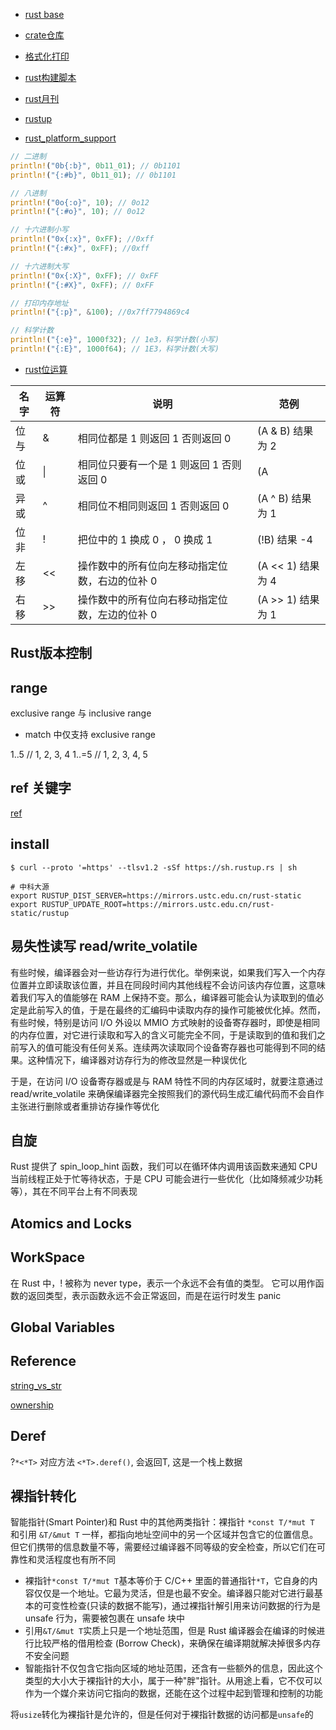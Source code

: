 
- [rust base](https://doc.rust-lang.org/book)

- [crate仓库](https://crates.io/)
- [格式化打印](https://blog.csdn.net/linysuccess/article/details/123971519)
- [rust构建脚本](https://course.rs/cargo/reference/build-script/intro.html)
- [rust月刊](https://rustmagazine.github.io/)


- [rustup](https://rust-lang.github.io/rustup/cross-compilation.html)
- [rust_platform_support](https://doc.rust-lang.org/nightly/rustc/platform-support.html)

```rust
// 二进制
println!("0b{:b}", 0b11_01); // 0b1101
println!("{:#b}", 0b11_01); // 0b1101

// 八进制
println!("0o{:o}", 10); // 0o12
println!("{:#o}", 10); // 0o12

// 十六进制小写
println!("0x{:x}", 0xFF); //0xff
println!("{:#x}", 0xFF); //0xff

// 十六进制大写
println!("0x{:X}", 0xFF); // 0xFF
println!("{:#X}", 0xFF); // 0xFF

// 打印内存地址
println!("{:p}", &100); //0x7ff7794869c4

// 科学计数
println!("{:e}", 1000f32); // 1e3，科学计数(小写)
println!("{:E}", 1000f64); // 1E3，科学计数(大写)
```

- [rust位运算](https://www.twle.cn/c/yufei/rust/rust-basic-bitwise-operators.html)

| 名字 | 运算符 | 说明                                           | 范例              |
| ---- | ------ | ---------------------------------------------- | ----------------- |
| 位与 | &      | 相同位都是 1 则返回 1 否则返回 0               | (A & B) 结果为 2  |
| 位或 | \|     | 相同位只要有一个是 1 则返回 1 否则返回 0       | (A                | B) 结果为 3 |
| 异或 | ^      | 相同位不相同则返回 1 否则返回 0                | (A ^ B) 结果为 1  |
| 位非 | !      | 把位中的 1 换成 0 ， 0 换成 1                  | (!B) 结果 -4      |
| 左移 | <<     | 操作数中的所有位向左移动指定位数，右边的位补 0 | (A << 1) 结果为 4 |
| 右移 | >>     | 操作数中的所有位向右移动指定位数，左边的位补 0 | (A >> 1) 结果为 1 |


## Rust版本控制

## range

exclusive range 与 inclusive range
- match 中仅支持 exclusive range

1..5 // 1, 2, 3, 4
1..=5 // 1, 2, 3, 4, 5

## ref 关键字

[ref](https://doc.rust-lang.org/std/keyword.ref.html)


## install

```shell
$ curl --proto '=https' --tlsv1.2 -sSf https://sh.rustup.rs | sh

# 中科大源
export RUSTUP_DIST_SERVER=https://mirrors.ustc.edu.cn/rust-static
export RUSTUP_UPDATE_ROOT=https://mirrors.ustc.edu.cn/rust-static/rustup
```

## 易失性读写 read/write_volatile

有些时候，编译器会对一些访存行为进行优化。举例来说，如果我们写入一个内存位置并立即读取该位置，并且在同段时间内其他线程不会访问该内存位置，这意味着我们写入的值能够在 RAM 上保持不变。那么，编译器可能会认为读取到的值必定是此前写入的值，于是在最终的汇编码中读取内存的操作可能被优化掉。然而，有些时候，特别是访问 I/O 外设以 MMIO 方式映射的设备寄存器时，即使是相同的内存位置，对它进行读取和写入的含义可能完全不同，于是读取到的值和我们之前写入的值可能没有任何关系。连续两次读取同个设备寄存器也可能得到不同的结果。这种情况下，编译器对访存行为的修改显然是一种误优化

于是，在访问 I/O 设备寄存器或是与 RAM 特性不同的内存区域时，就要注意通过 read/write_volatile 来确保编译器完全按照我们的源代码生成汇编代码而不会自作主张进行删除或者重排访存操作等优化

[](https://doc.rust-lang.org/stable/std/ptr/fn.read_volatile.html#notes)

## 自旋

Rust 提供了 spin_loop_hint 函数，我们可以在循环体内调用该函数来通知 CPU 当前线程正处于忙等待状态，于是 CPU 可能会进行一些优化（比如降频减少功耗等），其在不同平台上有不同表现

## Atomics and Locks

[](https://marabos.nl/atomics/)

## WorkSpace

[](https://kaisery.github.io/trpl-zh-cn/ch14-03-cargo-workspaces.html)

在 Rust 中，! 被称为 never type，表示一个永远不会有值的类型。 它可以用作函数的返回类型，表示函数永远不会正常返回，而是在运行时发生 panic

## Global Variables

[](https://www.sitepoint.com/rust-global-variables)

## Reference

[string_vs_str](https://blog.thoughtram.io/string-vs-str-in-rust/)

[ownership](https://blog.thoughtram.io/ownership-in-rust/)

## Deref

?`*<*T>` 对应方法 `<*T>.deref()`, 会返回T, 这是一个栈上数据 

## 裸指针转化

智能指针(Smart Pointer)和 Rust 中的其他两类指针：裸指针 `*const T/*mut T` 和引用 `&T/&mut T` 一样，都指向地址空间中的另一个区域并包含它的位置信息。但它们携带的信息数量不等，需要经过编译器不同等级的安全检查，所以它们在可靠性和灵活程度也有所不同
- 裸指针`*const T/*mut T`基本等价于 C/C++ 里面的普通指针`*T`，它自身的内容仅仅是一个地址。它最为灵活，但是也最不安全。编译器只能对它进行最基本的可变性检查(只读的数据不能写)，通过裸指针解引用来访问数据的行为是 unsafe 行为，需要被包裹在 unsafe 块中
- 引用`&T/&mut T`实质上只是一个地址范围，但是 Rust 编译器会在编译的时候进行比较严格的借用检查 (Borrow Check)，来确保在编译期就解决掉很多内存不安全问题
- 智能指针不仅包含它指向区域的地址范围，还含有一些额外的信息，因此这个类型的大小大于裸指针的大小，属于一种"胖"指针。从用途上看，它不仅可以作为一个媒介来访问它指向的数据，还能在这个过程中起到管理和控制的功能

将`usize`转化为裸指针是允许的，但是任何对于裸指针数据的访问都是`unsafe`的